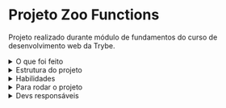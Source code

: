 # Projeto Zoo Functions 

Projeto realizado durante módulo de fundamentos do curso de desenvolvimento web da Trybe.

<details>
  <summary>O que foi feito</summary>

  <p>
  Neste projeto, tem como objetivo simular um sistema de relatório de um zoológico. O sistema possui informações a respeito dos animais presentes no zoológico, colaboradores, horários de funcionamento e uma tabela de preços que varia de acordo com a idade das pessoas que o visitam.
  </p> 

</details>
<details>
  <summary>Estrutura do projeto</summary>

  - A pasta src é composta por arquivos referentes a cada uma das funções que você irá implementar, a pasta data contém o arquivo zoo_data.js, que armazena os dados que você vai utilizar para retornar as informações sobre o zoológico.
  - A pasta test, contém os arquivos em que os testes unitários (JEST) correspondentes a cada função, o nome do arquivo é o nome da função alvo acrescido do sufixo .test.js

</details>

<details>
  <summary>Habilidades</summary>

  - Utilizar novas funcionalidades do ES6, como arrow functions, template literals, spread operator, parâmetro rest e object destructuring;
  - Compor objetos e ler suas informações com diferentes métodos;
  - Manipular arrays com funções como map, filter e reduce;
  - Testar suas funções com Jest.

</details>
<details>
  <summary>Para rodar o projeto</summary>

  - Clone o projeto desse repositório para sua máquina;
  - Execute ```npm install```;
  - Utilize a extensão ```code runner``` ou ```console.log``` para executar as funcões;
  
</details>
<details>
  <summary>Devs responsáveis</summary>

  - [@Murilo-MRS](https://github.com/Murilo-MRS)

</details>
<!-- Olá, Tryber!
Esse é apenas um arquivo inicial para o README do seu projeto.
É essencial que você preencha esse documento por conta própria, ok?
Não deixe de usar nossas dicas de escrita de README de projetos, e deixe sua criatividade brilhar!
:warning: IMPORTANTE: você precisa deixar nítido:
- quais arquivos/pastas foram desenvolvidos por você; 
- quais arquivos/pastas foram desenvolvidos por outra pessoa estudante;
- quais arquivos/pastas foram desenvolvidos pela Trybe.
-->
